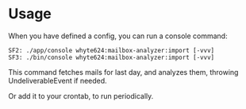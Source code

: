 # Usage

When you have defined a config, you can run a console command:

``` shell
SF2: ./app/console whyte624:mailbox-analyzer:import [-vvv]
SF3: ./bin/console whyte624:mailbox-analyzer:import [-vvv]
```

This command fetches mails for last day, and analyzes them, throwing UndeliverableEvent if needed.

Or add it to your crontab, to run periodically.
